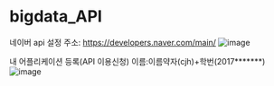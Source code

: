 # bigdata_API
네이버 api 설정 주소: https://developers.naver.com/main/
![image](https://user-images.githubusercontent.com/51961714/230839690-2b085fa0-e897-4666-8ad1-609af1db1887.png)

내 어플리케이션 등록(API 이용신청)
이름:이름약자(cjh)+학번(2017*******)
![image](https://user-images.githubusercontent.com/51961714/230839783-f42a78e2-e2b3-49e7-8e0d-a2e6dbaee71f.png)
